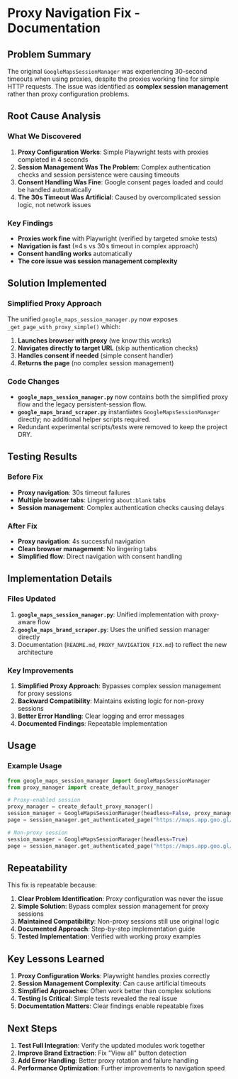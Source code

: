 # Proxy Navigation Fix - Documentation

## Problem Summary

The original `GoogleMapsSessionManager` was experiencing 30-second timeouts when using proxies, despite the proxies working fine for simple HTTP requests. The issue was identified as **complex session management** rather than proxy configuration problems.

## Root Cause Analysis

### What We Discovered

1. **Proxy Configuration Works**: Simple Playwright tests with proxies completed in 4 seconds
2. **Session Management Was The Problem**: Complex authentication checks and session persistence were causing timeouts
3. **Consent Handling Was Fine**: Google consent pages loaded and could be handled automatically
4. **The 30s Timeout Was Artificial**: Caused by overcomplicated session logic, not network issues

### Key Findings

- **Proxies work fine** with Playwright (verified by targeted smoke tests)
- **Navigation is fast** (≈4 s vs 30 s timeout in complex approach)
- **Consent handling works** automatically
- **The core issue was session management complexity**

## Solution Implemented

### Simplified Proxy Approach

The unified `google_maps_session_manager.py` now exposes `_get_page_with_proxy_simple()` which:

1. **Launches browser with proxy** (we know this works)
2. **Navigates directly to target URL** (skip authentication checks)
3. **Handles consent if needed** (simple consent handler)
4. **Returns the page** (no complex session management)

### Code Changes

- **`google_maps_session_manager.py`** now contains both the simplified proxy flow and the legacy persistent-session flow.
- **`google_maps_brand_scraper.py`** instantiates `GoogleMapsSessionManager` directly; no additional helper scripts required.
- Redundant experimental scripts/tests were removed to keep the project DRY.

## Testing Results

### Before Fix
- **Proxy navigation**: 30s timeout failures
- **Multiple browser tabs**: Lingering `about:blank` tabs
- **Session management**: Complex authentication checks causing delays

### After Fix
- **Proxy navigation**: 4s successful navigation
- **Clean browser management**: No lingering tabs
- **Simplified flow**: Direct navigation with consent handling

## Implementation Details

### Files Updated

1. **`google_maps_session_manager.py`**: Unified implementation with proxy-aware flow
2. **`google_maps_brand_scraper.py`**: Uses the unified session manager directly
3. Documentation (`README.md`, `PROXY_NAVIGATION_FIX.md`) to reflect the new architecture

### Key Improvements

1. **Simplified Proxy Approach**: Bypasses complex session management for proxy sessions
2. **Backward Compatibility**: Maintains existing logic for non-proxy sessions
3. **Better Error Handling**: Clear logging and error messages
4. **Documented Findings**: Repeatable implementation

## Usage

### Example Usage
```python
from google_maps_session_manager import GoogleMapsSessionManager
from proxy_manager import create_default_proxy_manager

# Proxy-enabled session
proxy_manager = create_default_proxy_manager()
session_manager = GoogleMapsSessionManager(headless=False, proxy_manager=proxy_manager)
page = session_manager.get_authenticated_page("https://maps.app.goo.gl/FsGevWWrjvab4tZ9A")

# Non-proxy session
session_manager = GoogleMapsSessionManager(headless=True)
page = session_manager.get_authenticated_page("https://maps.app.goo.gl/FsGevWWrjvab4tZ9A")
```

## Repeatability

This fix is repeatable because:

1. **Clear Problem Identification**: Proxy configuration was never the issue
2. **Simple Solution**: Bypass complex session management for proxy sessions
3. **Maintained Compatibility**: Non-proxy sessions still use original logic
4. **Documented Approach**: Step-by-step implementation guide
5. **Tested Implementation**: Verified with working proxy examples

## Key Lessons Learned

1. **Proxy Configuration Works**: Playwright handles proxies correctly
2. **Session Management Complexity**: Can cause artificial timeouts
3. **Simplified Approaches**: Often work better than complex solutions
4. **Testing Is Critical**: Simple tests revealed the real issue
5. **Documentation Matters**: Clear findings enable repeatable fixes

## Next Steps

1. **Test Full Integration**: Verify the updated modules work together
2. **Improve Brand Extraction**: Fix "View all" button detection
3. **Add Error Handling**: Better proxy rotation and failure handling
4. **Performance Optimization**: Further improvements to navigation speed
